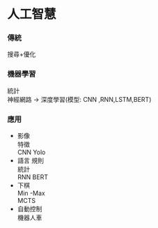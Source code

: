 # 人工智慧

### 傳統 
 
 搜尋+優化  
### 機器學習  
 統計  
 神經網路 → 深度學習(模型: CNN ,RNN,LSTM,BERT)  
### 應用  
* 影像  
  特徵  
  CNN
  Yolo
* 語言
 規則  
 統計  
 RNN 
 BERT
* 下棋  
 Min -Max  
 MCTS
* 自動控制  
 機器人車
